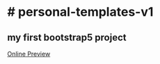 <!DOCTYPE html>
<html>
  <head>
     <link href="https://cdn.jsdelivr.net/npm/bootstrap@5.1.3/dist/css/bootstrap.min.css" rel="stylesheet" integrity="sha384-1BmE4kWBq78iYhFldvKuhfTAU6auU8tT94WrHftjDbrCEXSU1oBoqyl2QvZ6jIW3" crossorigin="anonymous">
  </head>
  <body>
    <h1># personal-templates-v1</h1>
    <h2>my first bootstrap5 project</h2>
        <a href='https://alibehzad79.github.io/personal-templates-v1/' target='_blank' class='btn btn-primary'>Online Preview </a>
  </body>
</html>
